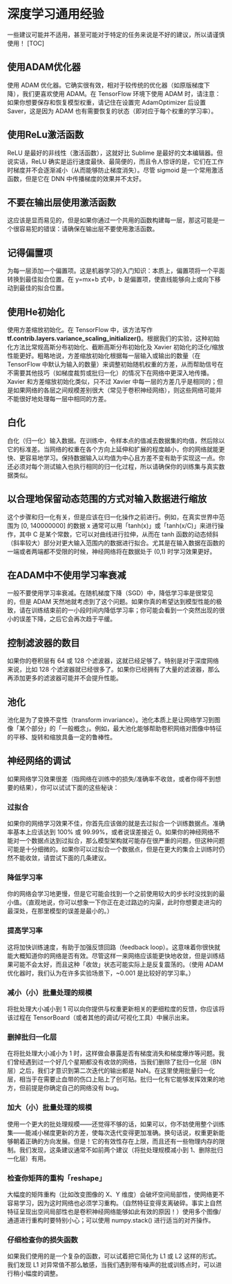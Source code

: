 # 深度学习通用经验
一些建议可能并不适用，甚至可能对于特定的任务来说是不好的建议，所以请谨慎使用！
[TOC]
## 使用ADAM优化器
使用 ADAM 优化器。它确实很有效，相对于较传统的优化器（如原版梯度下降），我们更喜欢使用 ADAM。在 TensorFlow 环境下使用 ADAM 时，请注意：如果你想要保存和恢复模型权重，请记住在设置完 AdamOptimizer 后设置 Saver，这是因为 ADAM 也有需要恢复的状态（即对应于每个权重的学习率）。
## 使用ReLu激活函数
ReLU 是最好的非线性（激活函数），这就好比 Sublime 是最好的文本编辑器。但说实话，ReLU 确实是运行速度最快、最简便的，而且令人惊讶的是，它们在工作时梯度并不会逐渐减小（从而能够防止梯度消失）。尽管 sigmoid 是一个常用激活函数，但是它在 DNN 中传播梯度的效果并不太好。
## 不要在输出层使用激活函数
这应该是显而易见的，但是如果你通过一个共用的函数构建每一层，那这可能是一个很容易犯的错误：请确保在输出层不要使用激活函数。
## 记得偏置项
为每一层添加一个偏置项。这是机器学习的入门知识：本质上，偏置项将一个平面转换到最佳拟合位置。在 y=mx+b 式中，b 是偏置项，使直线能够向上或向下移动到最佳的拟合位置。
## 使用He初始化
使用方差缩放初始化。在 TensorFlow 中，该方法写作 **tf.contrib.layers.variance\_scaling_initializer()**。根据我们的实验，这种初始化方法比常规高斯分布初始化、截断高斯分布初始化及 Xavier 初始化的泛化/缩放性能更好。粗略地说，方差缩放初始化根据每一层输入或输出的数量（在 TensorFlow 中默认为输入的数量）来调整初始随机权重的方差，从而帮助信号在不需要其他技巧（如梯度裁剪或批归一化）的情况下在网络中更深入地传播。Xavier 和方差缩放初始化类似，只不过 Xavier 中每一层的方差几乎是相同的；但是如果网络的各层之间规模差别很大（常见于卷积神经网络），则这些网络可能并不能很好地处理每一层中相同的方差。
## 白化
白化（归一化）输入数据。在训练中，令样本点的值减去数据集的均值，然后除以它的标准差。当网络的权重在各个方向上延伸和扩展的程度越小，你的网络就能更快、更容易地学习。保持数据输入以均值为中心且方差不变有助于实现这一点。你还必须对每个测试输入也执行相同的归一化过程，所以请确保你的训练集与真实数据类似。
## 以合理地保留动态范围的方式对输入数据进行缩放
这个步骤和归一化有关，但是应该在归一化操作之前进行。例如，在真实世界中范围为 [0, 140000000] 的数据 x 通常可以用「tanh(x)」或「tanh(x/C)」来进行操作，其中 C 是某个常数，它可以对曲线进行拉伸，从而在 tanh 函数的动态倾斜（斜率较大）部分对更大输入范围内的数据进行拟合。尤其是在输入数据在函数的一端或者两端都不受限的时候，神经网络将在数据处于 (0,1) 时学习效果更好。
## 在ADAM中不使用学习率衰减
一般不要使用学习率衰减。在随机梯度下降（SGD）中，降低学习率是很常见的，但是 ADAM 天然地就考虑到了这个问题。如果你真的希望达到模型性能的极致，请在训练结束前的一小段时间内降低学习率；你可能会看到一个突然出现的很小的误差下降，之后它会再次趋于平缓。
## 控制滤波器的数目
如果你的卷积层有 64 或 128 个滤波器，这就已经足够了。特别是对于深度网络来说，比如 128 个滤波器就已经很多了。如果你已经拥有了大量的滤波器，那么再添加更多的滤波器可能并不会提升性能。
## 池化
池化是为了变换不变性（transform invariance）。池化本质上是让网络学习到图像「某个部分」的「一般概念」。例如，最大池化能够帮助卷积网络对图像中特征的平移、旋转和缩放具备一定的鲁棒性。
## 神经网络的调试
如果网络学习效果很差（指网络在训练中的损失/准确率不收敛，或者你得不到想要的结果），你可以试试下面的这些秘诀：
### 过拟合
如果你的网络学习效果不佳，你首先应该做的就是去过拟合一个训练数据点。准确率基本上应该达到 100% 或 99.99%，或者说误差接近 0。如果你的神经网络不能对一个数据点达到过拟合，那么模型架构就可能存在很严重的问题，但这种问题可能是十分细微的。如果你可以过拟合一个数据点，但是在更大的集合上训练时仍然不能收敛，请尝试下面的几条建议。
### 降低学习率
你的网络会学习地更慢，但是它可能会找到一个之前使用较大的步长时没找到的最小值。（直观地说，你可以想象一下你正在走过路边的沟渠，此时你想要走进沟的最深处，在那里模型的误差是最小的。）

### 提高学习率
这将加快训练速度，有助于加强反馈回路（feedback loop）。这意味着你很快就能大概知道你的网络是否有效。尽管这样一来网络应该能更快地收敛，但是训练结果可能不会太好，而且这种「收敛」状态可能实际上是反复震荡的。（使用 ADAM 优化器时，我们认为在许多实验场景下，~0.001 是比较好的学习率。）

### 减小（小）批量处理的规模
将批处理大小减小到 1 可以向你提供与权重更新相关的更细粒度的反馈，你应该将该过程在 TensorBoard（或者其他的调试/可视化工具）中展示出来。

### 删掉批归一化层
在将批处理大小减小为 1 时，这样做会暴露是否有梯度消失和梯度爆炸等问题。我们曾经遇到过一个好几个星期都没有收敛的网络，当我们删除了批归一化层（BN 层）之后，我们才意识到第二次迭代的输出都是 NaN。在这里使用批量归一化层，相当于在需要止血带的伤口上贴上了创可贴。批归一化有它能够发挥效果的地方，但前提是你确定自己的网络没有 bug。

### 加大（小）批量处理的规模
使用一个更大的批处理规模——还觉得不够的话，如果可以，你不妨使用整个训练集——能减小梯度更新的方差，使每次迭代变得更加准确。换句话说，权重更新能够朝着正确的方向发展。但是！它的有效性存在上限，而且还有一些物理内存的限制。我们发现，这条建议通常不如前两个建议（将批处理规模减小到 1、删除批归一化层）有用。

### 检查你矩阵的重构「reshape」
大幅度的矩阵重构（比如改变图像的 X、Y 维度）会破坏空间局部性，使网络更不容易学习，因为这时网络也必须学习重构。（自然特征变得支离破碎。事实上自然特征呈现出空间局部性也是卷积神经网络能够如此有效的原因！）使用多个图像/通道进行重构时要特别小心；可以使用 numpy.stack() 进行适当的对齐操作。

### 仔细检查你的损失函数
如果我们使用的是一个复杂的函数，可以试着把它简化为 L1 或 L2 这样的形式。我们发现 L1 对异常值不那么敏感，当我们遇到带有噪声的批或训练点时，可以进行稍小幅度的调整。
